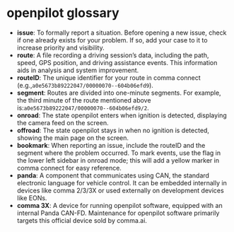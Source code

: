 # openpilot glossary

* **issue**:  To formally report a situation. Before opening a new issue, check if one already exists for your problem. If so, add your case to it to increase priority and visibility.
* **route**: A file recording a driving session’s data, including the path, speed, GPS position, and driving assistance events. This information aids in analysis and system improvement.
* **routeID**:  The unique identifier for your route in comma connect (e.g.,`a0e5673b89222047/00000070--604b06efd9`).
* **segment**: Routes are divided into one-minute segments. For example, the third minute of the route mentioned above is:`a0e5673b89222047/00000070--604b06efd9/2`.
* **onroad**: The state openpilot enters when ignition is detected, displaying the camera feed on the screen.
* **offroad**:  The state openpilot stays in when no ignition is detected, showing the main page on the screen.
* **bookmark**: When reporting an issue, include the routeID and the segment where the problem occurred. To mark events, use the flag in the lower left sidebar in onroad mode; this will add a yellow marker in comma connect for easy reference.
* **panda**: A component that communicates using CAN, the standard electronic language for vehicle control. It can be embedded internally in devices like comma 2/3/3X or used externally on development devices like EONs.
* **comma 3X**: A device for running openpilot software, equipped with an internal Panda CAN-FD. Maintenance for openpilot software primarily targets this official device sold by comma.ai.
